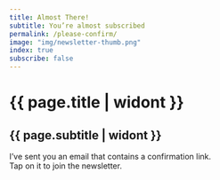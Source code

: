 ```yaml
---
title: Almost There!
subtitle: You’re almost subscribed
permalink: /please-confirm/
image: "img/newsletter-thumb.png"
index: true
subscribe: false
---
```

# {{ page.title | widont }}
## {{ page.subtitle | widont }}

I’ve sent you an email that contains a confirmation link.  
Tap on it to join the newsletter.
